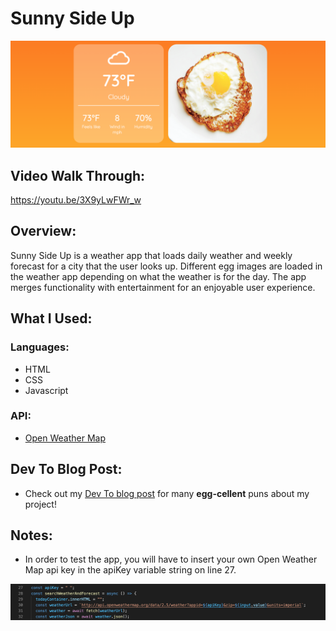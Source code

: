 # Sunny Side Up

![Sunny Side Up Screenshot](images/sunnySideUp.png)

## Video Walk Through:

https://youtu.be/3X9yLwFWr_w

## Overview:

Sunny Side Up is a weather app that loads daily weather and weekly forecast for a city that the user looks up. Different egg images are loaded in the weather app depending on what the weather is for the day. The app merges functionality with entertainment for an enjoyable user experience.

## What I Used:

### Languages:

- HTML
- CSS
- Javascript

### API:

- [Open Weather Map](https://openweathermap.org/api)

## Dev To Blog Post:
- Check out my [Dev To blog post](https://dev.to/ciaracloud/my-egg-citing-weather-app-2ipe) for many **egg-cellent** puns about my project!

## Notes:

- In order to test the app, you will have to insert your own Open Weather Map api key in the apiKey variable string on line 27.

![API Key Screenshot](images/apiKeyScreenshot.png)


